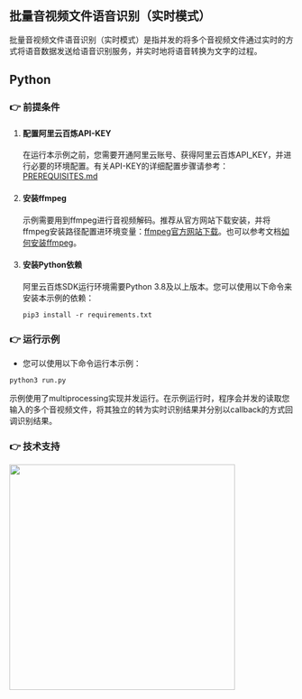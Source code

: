 [comment]: # (title and brief introduction of the sample)
## 批量音视频文件语音识别（实时模式）
批量音视频文件语音识别（实时模式）是指并发的将多个音视频文件通过实时的方式将语音数据发送给语音识别服务，并实时地将语音转换为文字的过程。


## Python

[comment]: # (prerequisites)
### :point_right: 前提条件

1. #### 配置阿里云百炼API-KEY

    在运行本示例之前，您需要开通阿里云账号、获得阿里云百炼API_KEY，并进行必要的环境配置。有关API-KEY的详细配置步骤请参考：[PREREQUISITES.md](../../../../PREREQUISITES.md)

1. #### 安装ffmpeg

    示例需要用到ffmpeg进行音视频解码。推荐从官方网站下载安装，并将ffmpeg安装路径配置进环境变量：[ffmpeg官方网站下载](https://www.ffmpeg.org/download.html)。也可以参考文档[如何安装ffmpeg](../../../docs/QA/ffmpeg.md)。

1. #### 安装Python依赖

    阿里云百炼SDK运行环境需要Python 3.8及以上版本。您可以使用以下命令来安装本示例的依赖：
    ```commandline
    pip3 install -r requirements.txt
    ```

[comment]: # (how to run the sample and expected results)
### :point_right: 运行示例
- 您可以使用以下命令运行本示例：

```commandline
python3 run.py
```

   示例使用了multiprocessing实现并发运行。在示例运行时，程序会并发的读取您输入的多个音视频文件，将其独立的转为实时识别结果并分别以callback的方式回调识别结果。

[comment]: # (technical support of the sample)
### :point_right: 技术支持
<img src="https://dashscope.oss-cn-beijing.aliyuncs.com/samples/audio/group.png" width="400"/>